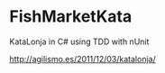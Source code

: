 FishMarketKata
==============

KataLonja in C# using TDD with nUnit

http://agilismo.es/2011/12/03/katalonja/